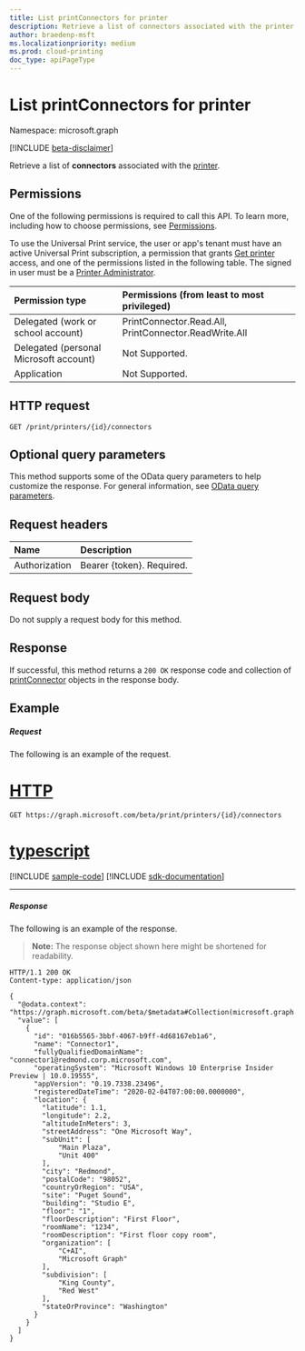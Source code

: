 ```yaml
---
title: List printConnectors for printer
description: Retrieve a list of connectors associated with the printer.
author: braedenp-msft
ms.localizationpriority: medium
ms.prod: cloud-printing
doc_type: apiPageType
---
```


# List printConnectors for printer

Namespace: microsoft.graph

[!INCLUDE [beta-disclaimer](../../includes/beta-disclaimer.md)]

Retrieve a list of **connectors** associated with the [printer](../resources/printer.md).

## Permissions
One of the following permissions is required to call this API. To learn more, including how to choose permissions, see [Permissions](/graph/permissions-reference).

To use the Universal Print service, the user or app's tenant must have an active Universal Print subscription, a permission that grants [Get printer](printer-get.md) access, and one of the permissions listed in the following table. The signed in user must be a [Printer Administrator](/azure/active-directory/users-groups-roles/directory-assign-admin-roles#printer-administrator).

|Permission type | Permissions (from least to most privileged) |
|:---------------|:--------------------------------------------|
|Delegated (work or school account)| PrintConnector.Read.All, PrintConnector.ReadWrite.All |
|Delegated (personal Microsoft account)|Not Supported.|
|Application| Not Supported. |

## HTTP request
<!-- { "blockType": "ignored" } -->
```http
GET /print/printers/{id}/connectors
```

## Optional query parameters
This method supports some of the OData query parameters to help customize the response. For general information, see [OData query parameters](/graph/query-parameters).

## Request headers
| Name      |Description|
|:----------|:----------|
| Authorization | Bearer {token}. Required. |

## Request body
Do not supply a request body for this method.
## Response
If successful, this method returns a `200 OK` response code and collection of [printConnector](../resources/printconnector.md) objects in the response body.
## Example
##### Request
The following is an example of the request.

# [HTTP](#tab/http)
<!-- {
  "blockType": "request",
  "name": "get_connectors_3"
}-->
```msgraph-interactive
GET https://graph.microsoft.com/beta/print/printers/{id}/connectors
```

# [typescript](#tab/typescript)
[!INCLUDE [sample-code](../includes/snippets/typescript/get-connectors-3-typescript-snippets.md)]
[!INCLUDE [sdk-documentation](../includes/snippets/snippets-sdk-documentation-link.md)]

---

##### Response
The following is an example of the response.
>**Note:** The response object shown here might be shortened for readability.
<!-- {
  "blockType": "response",
  "truncated": true,
  "@odata.type": "microsoft.graph.connector",
  "isCollection": true
} -->
```http
HTTP/1.1 200 OK
Content-type: application/json

{
  "@odata.context": "https://graph.microsoft.com/beta/$metadata#Collection(microsoft.graph.printConnector)",
  "value": [
    {
      "id": "016b5565-3bbf-4067-b9ff-4d68167eb1a6",
      "name": "Connector1",
      "fullyQualifiedDomainName": "connector1@redmond.corp.microsoft.com",
      "operatingSystem": "Microsoft Windows 10 Enterprise Insider Preview | 10.0.19555",
      "appVersion": "0.19.7338.23496",
      "registeredDateTime": "2020-02-04T07:00:00.0000000",
      "location": {
        "latitude": 1.1,
        "longitude": 2.2,
        "altitudeInMeters": 3,
        "streetAddress": "One Microsoft Way",
        "subUnit": [
            "Main Plaza",
            "Unit 400"
        ],
        "city": "Redmond",
        "postalCode": "98052",
        "countryOrRegion": "USA",
        "site": "Puget Sound",
        "building": "Studio E",
        "floor": "1",
        "floorDescription": "First Floor",
        "roomName": "1234",
        "roomDescription": "First floor copy room",
        "organization": [
            "C+AI",
            "Microsoft Graph"
        ],
        "subdivision": [
            "King County",
            "Red West"
        ],
        "stateOrProvince": "Washington"
      }
    }
  ]
}
```

<!-- uuid: 8fcb5dbc-d5aa-4681-8e31-b001d5168d79
2015-10-25 14:57:30 UTC -->
<!-- {
  "type": "#page.annotation",
  "description": "List connectors",
  "keywords": "",
  "section": "documentation",
  "tocPath": ""
}-->

